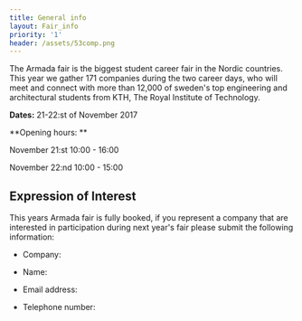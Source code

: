 ```yaml
---
title: General info
layout: Fair_info
priority: '1'
header: /assets/53comp.png
---
```


The Armada fair is the biggest student career fair in the Nordic countries. This year we gather 171 companies during the two career days, who will meet and connect with more than 12,000 of sweden's top engineering and architectural students from KTH, The Royal Institute of Technology. 


**Dates:** 21-22:st of November 2017

**Opening hours: **

November 21:st 10:00 - 16:00

November 22:nd 10:00 - 15:00 

## Expression of Interest

This years Armada fair is fully booked, if you represent a company that are interested in participation during next year's fair please submit the following information:

* Company: 

* Name: 

* Email address: 

* Telephone number: 



